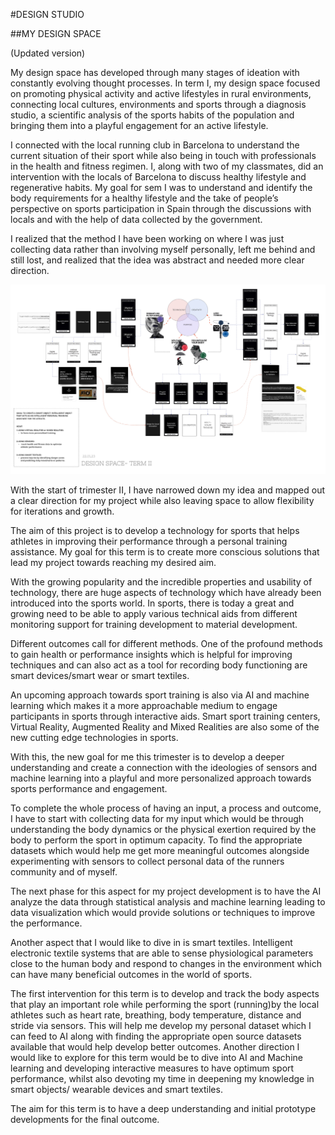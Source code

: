 #DESIGN STUDIO

##MY DESIGN SPACE

(Updated version) 

My design space has developed through many stages of ideation with constantly evolving thought processes. In term I, my design space focused on promoting physical activity and active lifestyles in rural environments, connecting local cultures, environments and sports through a diagnosis studio, a scientific analysis of the sports habits of the population and bringing them into a playful engagement for an active lifestyle.

I connected with the local running club in Barcelona to understand the current situation of their sport while also being in touch with professionals in the health and fitness regimen. I, along with two of my classmates, did an intervention with the locals of Barcelona to discuss healthy lifestyle and regenerative habits. My goal for sem I was to understand and identify the body requirements for a healthy lifestyle and the take of people’s perspective on sports participation in Spain through the discussions with locals and with the help of data collected by the government.

I realized that the method I have been working on where I was just collecting data rather than involving myself personally, left me behind and still lost, and realized that the idea was abstract and needed more clear direction.

![My Design Space](../images/Term2/Updated%20design%20space.jpg)




With the start of trimester II, I have narrowed down my idea and mapped out a clear direction for my project while also leaving space to allow flexibility for iterations and growth.

The aim of this project is to develop a technology for sports that helps athletes in improving their performance through a personal training assistance. My goal for this term is to create more conscious solutions that lead my project towards reaching my desired aim. 

With the growing popularity and the incredible properties and usability of technology, there are huge aspects of technology which have already been introduced into the sports world. In sports, there is today a great and growing need to be able to apply various technical aids from different monitoring support for training development to material development.

Different outcomes call for different methods. One of the profound methods to gain health or performance insights which is helpful for improving techniques and can also act as a tool for recording body functioning are smart devices/smart wear or smart textiles.

An upcoming approach towards sport training is also via AI and machine learning which makes it a more approachable medium to engage participants in sports through interactive aids. Smart sport training centers, Virtual Reality, Augmented Reality and Mixed Realities are also some of the new cutting edge technologies in sports.

With this, the new goal for me this trimester is to develop a deeper understanding and create a connection with the ideologies of sensors and machine learning into a playful and more personalized approach towards sports performance and engagement.

To complete the whole process of having an input, a process and outcome, I have to start with collecting data for my input which would be through understanding the body dynamics or the physical exertion required by the body to perform the sport in optimum capacity. To find the appropriate datasets which would help me get more meaningful outcomes alongside experimenting with sensors to collect personal data of the runners community and of myself.

The next phase for this aspect for my project development is to have the AI analyze the data through statistical analysis and machine learning leading to data visualization which would provide solutions or techniques to improve the performance.

Another aspect that I would like to dive in is smart textiles. Intelligent electronic textile systems that are able to sense physiological parameters close to the human body and respond to changes in the environment which can have many beneficial outcomes in the world of sports.

The first intervention for this term is to develop and track the body aspects that play an important role while performing the sport (running)by the local athletes such as heart rate, breathing, body temperature, distance and stride via sensors. This will help me develop my personal dataset which I can feed to AI along with finding the appropriate open source datasets available that would help develop better outcomes.
Another direction I would like to explore for this term would be to dive into AI and Machine learning and developing interactive measures to have optimum sport performance, whilst also devoting my time in deepening my knowledge in smart objects/ wearable devices and smart textiles.

The aim for this term is to have a deep understanding and initial prototype developments for the final outcome.
